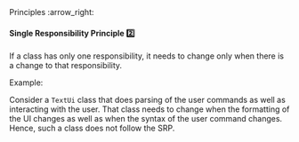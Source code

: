 <link rel="stylesheet" href="{{baseUrl}}/css/textbook.css">

<div class="website-content">

<div id="path">Principles :arrow_right: </div>

<div id="title">

#### Single Responsibility Principle :two:

</div>

<div id="body">

<tip-box type="primary">

<include src="../../common/definitions.md#def-single-responsibility-principle" />

</tip-box>

If a class has only one responsibility, it needs to change only when there is a change to that responsibility.

<tip-box>

Example:

Consider a `TextUi` class that does parsing of the user commands as well as interacting with the user. That class needs to change when the formatting of the UI changes as well as when the syntax of the user command changes. Hence, such a class does not follow the SRP.

</tip-box>

</div>

<div id="extras">

<include src="resources.md" />

</div>

</div>
